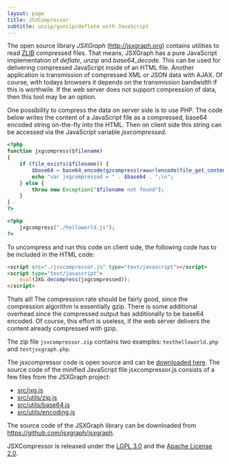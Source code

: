 ```yaml
---
layout: page
title: JSXCompressor
subtitle: unzip/gunzip/deflate with JavaScript
---
```

The open source library _JSXGraph_ (<http://jsxgraph.org>) contains utilities to read
<a href="http://zlib.org" target="_blank">ZLIB</a> compressed files. That means, JSXGraph has a pure JavaScript implementation of _deflate_, _unzip_ and _base64_decode_. This can be used for delivering compressed JavaScript inside of an HTML file. Another application is transmission of compressed XML or JSON data with AJAX. Of course, with todays browsers it depends on the transmission bandwidth if this is worthwile. If the web server does not support compression of data, then this tool may be an option.

One possibility to compress the data on server side is to use PHP. The code below writes the content of a JavaScript file as a compressed, base64 encoded string on-the-fly into the HTML. Then on client side this string can be accessed via the JavaScript variable _jsxcompressed_.

```php
<?php
function jxgcompress($filename)
{   
    if (file_exists($filename)) {
        $base64 = base64_encode(gzcompress(rawurlencode(file_get_contents($filename)),9));
        echo "var jxgcompressed = " . $base64 . ";\n";
    } else {
        throw new Exception("$filename not found");
    }
}
?>

<?php
    jxgcompress("./helloworld.js");
?>
```

To uncompress and run this code on client side, the following code has to be included in the HTML code:

```html
<script src="./jsxcompressor.js" type="text/javascript"></script>
<script type="text/javascript">
    eval(JXG.decompress(jxgcompressed));
</script>
```

Thats all! The compression rate should be fairly good, since the compression algorithm is essentially gzip. There is some additional overhead since the compressed output has additionally to be base64 encoded.
Of course, this effort is useless, if the web server delivers the content already compressed with gzip.

The zip file `jsxcompressor.zip` contains two examples: `testhelloworld.php` and `testjsxgraph.php`.

The jsxcompressor code is open source and can be [downloaded here](/distrib/jsxcompressor.zip). The source code of the minified JavaScript file jsxcompressor.js consists of a few files from the JSXGraph project:

  * [src/jxg.js](https://github.com/jsxgraph/jsxgraph/blob/master/src/jxg.js)
  * [src/utils/zip.js](https://github.com/jsxgraph/jsxgraph/blob/master/src/utils/zip.js)
  * [src/utils/base64.js](https://github.com/jsxgraph/jsxgraph/blob/master/src/utils/base64.js)
  * [src/utils/encoding.js](https://github.com/jsxgraph/jsxgraph/blob/master/src/utils/encoding.js)

The source code of the JSXGraph library can be downloaded from <a href="https://github.com/jsxgraph/jsxgraph" target="_blank">https://github.com/jsxgraph/jsxgraph</a>.

JSXCompressor is released under the [LGPL 3.0](http://www.gnu.org/licenses/lgpl.txt) and the [Apache License 2.0](http://www.apache.org/licenses/).
